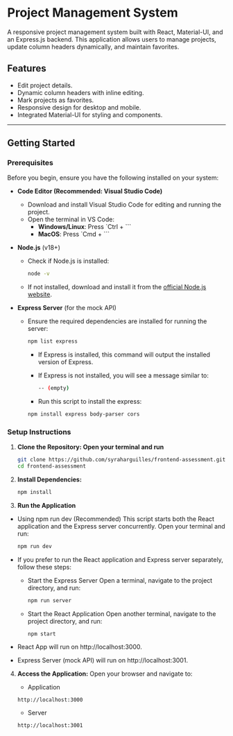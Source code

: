 # **Project Management System**

A responsive project management system built with React, Material-UI, and an Express.js backend. This application allows users to manage projects, update column headers dynamically, and maintain favorites.

## **Features**
- Edit project details.
- Dynamic column headers with inline editing.
- Mark projects as favorites.
- Responsive design for desktop and mobile.
- Integrated Material-UI for styling and components.

---

## **Getting Started**

### **Prerequisites**

Before you begin, ensure you have the following installed on your system:

- **Code Editor (Recommended: Visual Studio Code)**
  - Download and install Visual Studio Code for editing and running the project.
  - Open the terminal in VS Code:
    - **Windows/Linux**: Press `Ctrl + ```
    - **MacOS**: Press `Cmd + ```

- **Node.js** (v18+)
  - Check if Node.js is installed:
    ```bash
    node -v
    ```
  - If not installed, download and install it from the [official Node.js website](https://nodejs.org/).

- **Express Server** (for the mock API)
  - Ensure the required dependencies are installed for running the server:
    ```bash
    npm list express
    ```
    - If Express is installed, this command will output the installed version of Express.
    
    - If Express is not installed, you will see a message similar to:
      ```bash
      -- (empty)
      ```

    - Run this script to install the express:
    ```bash
    npm install express body-parser cors
    ```

### **Setup Instructions**
1. **Clone the Repository: Open your terminal and run**
   ```bash
   git clone https://github.com/syraharguilles/frontend-assessment.git
   cd frontend-assessment
   ```

2. **Install Dependencies:**
   ```bash
   npm install
   ```

3. **Run the Application**
  - Using npm run dev (Recommended)
    This script starts both the React application and the Express server concurrently. Open your terminal and run:
    ```bash
    npm run dev
    ```

  - If you prefer to run the React application and Express server separately, follow these steps:

    - Start the Express Server
      Open a terminal, navigate to the project directory, and run:
      ```bash
      npm run server
      ```
    - Start the React Application
      Open another terminal, navigate to the project directory, and run:
      ```bash
      npm start
      ```
  
  - React App will run on http://localhost:3000.
  - Express Server (mock API) will run on http://localhost:3001.

4. **Access the Application:**
   Open your browser and navigate to:
   - Application
   ```text
   http://localhost:3000
   ```

   - Server
   ```text
   http://localhost:3001
   ```